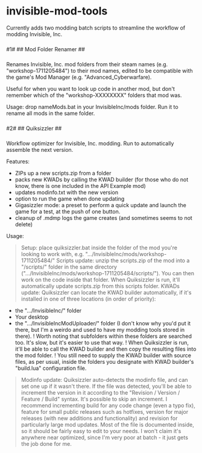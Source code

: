# invisible-mod-tools

Currently adds two modding batch scripts to streamline the workflow of modding Invisible, Inc.

### ########################
#1# ## Mod Folder Renamer ##
### ########################

Renames Invisible, Inc. mod folders from their steam names (e.g. "workshop-1711205484") to their mod names, 
edited to be compatible with the game's Mod Manager (e.g. "Advanced_Cyberwarfare).

Useful for when you want to look up code in another mod, but don't remember which of the "workshop-XXXXXXXX" folders that mod was.

Usage: drop nameMods.bat in your InvisibleInc/mods folder. Run it to rename all mods in the same folder.

### #################
#2# ## Quiksizzler ##
### #################

Workflow optimizer for Invisible, Inc. modding. Run to automatically assemble the next version.

Features:
 - ZIPs up a new scripts.zip from a folder
 - packs new KWADs by calling the KWAD builder (for those who do not know, there is one included in the API Example mod)
 - updates modinfo.txt with the new version
 - option to run the game when done updating
 - Gigasizzler mode: a preset to perform a quick update and launch the game for a test, at the push of one button.
 - cleanup of .mdmp logs the game creates (and sometimes seems to not delete)

Usage:
 > Setup: place quiksizzler.bat inside the folder of the mod you're looking to work with, e.g. ".../InvisibleInc/mods/workshop-1711205484/"
 > Scripts update: unzip the scripts.zip of the mod into a "/scripts/" folder in the same directory (".../InvisibleInc/mods/workshop-1711205484/scripts/").
   You can then work on the code inside that folder. When Quiksizzler is run, it'll automatically update scripts.zip from this scripts folder.
 > KWADs update: Quiksizzler can locate the KWAD builder automatically, if it's installed in one of three locations (in order of priority):
  - the ".../InvisibleInc/" folder
  - Your desktop
  - the ".../InvisibleIncModUploader/" folder (I don't know why you'd put it there, but I'm a weirdo and used to have my modding tools stored in there).
  ! Worth noting that subfolders within these folders are searched too. It's slow, but it's easier to use that way.
  ! When Quiksizzler is run, it'll be able to call the KWAD builder and then copy the resulting files into the mod folder.
  ! You still need to supply the KWAD builder with source files, as per usual, inside the folders you designate with KWAD builder's "build.lua" configuration file.
 > Modinfo update: Quiksizzler auto-detects the modinfo file, and can set one up if it wasn't there. If the file was detected, you'll be able to increment the version in it
   according to the "Revision / Version / Feature / Build" syntax. It's possible to skip an increment. I recommend incrementing build for any code change (even a typo fix),
   feature for small public releases such as hotfixes, version for major releases (with new additions and functionality) and revision for particularly large mod updates.
 > Most of the file is documented inside, so it should be fairly easy to edit to your needs. 
   I won't claim it's anywhere near optimized, since I'm very poor at batch - it just gets the job done for me.
   
